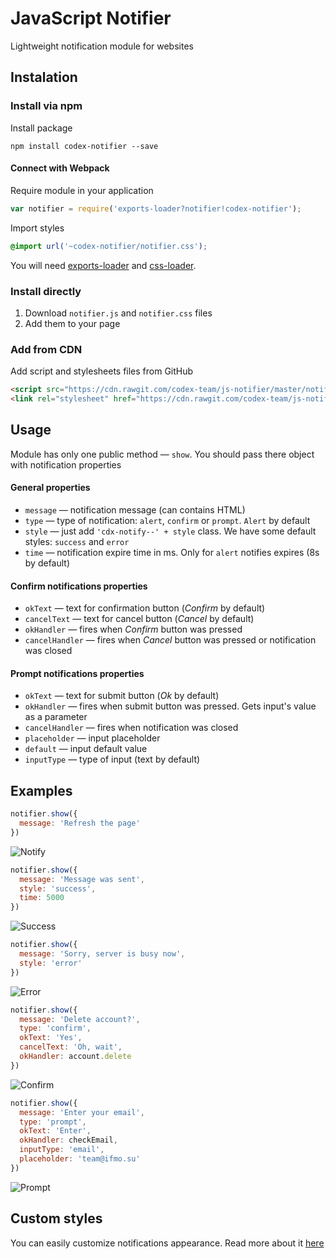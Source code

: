 # JavaScript Notifier

Lightweight notification module for websites

## Instalation

### Install via npm

Install package

```
npm install codex-notifier --save
```

#### Connect with Webpack

Require module in your application

```javascript
var notifier = require('exports-loader?notifier!codex-notifier');
```

Import styles

```css
@import url('~codex-notifier/notifier.css');
```

You will need [exports-loader](https://www.npmjs.com/package/exports-loader) and [css-loader]('https://www.npmjs.com/package/css-loader').

### Install directly

1. Download `notifier.js` and `notifier.css` files
2. Add them to your page

### Add from CDN

Add script and stylesheets files from GitHub

```html
<script src="https://cdn.rawgit.com/codex-team/js-notifier/master/notifier.js"></script>
<link rel="stylesheet" href="https://cdn.rawgit.com/codex-team/js-notifier/master/notifier.css">
```

## Usage

Module has only one public method — `show`.
You should pass there object with notification properties

#### General properties

- `message` — notification message (can contains HTML)
- `type` — type of notification: `alert`, `confirm` or `prompt`. `Alert` by default
- `style` — just add `'cdx-notify--' + style` class. We have some default styles: `success` and `error`
- `time` — notification expire time in ms. Only for `alert` notifies expires (8s by default)

#### Confirm notifications properties

- `okText` — text for confirmation button (*Confirm* by default)
- `cancelText` — text for cancel button (*Cancel* by default)
- `okHandler` — fires when *Confirm* button was pressed
- `cancelHandler` — fires when *Cancel* button was pressed or notification was closed

#### Prompt notifications properties

- `okText` — text for submit button (*Ok* by default)
- `okHandler` — fires when submit button was pressed. Gets input's value as a parameter
- `cancelHandler` — fires when notification was closed
- `placeholder` — input placeholder
- `default` — input default value
- `inputType` — type of input  (text by default)

## Examples

```javascript
notifier.show({
  message: 'Refresh the page'
})
```

![Notify](https://github.com/codex-team/js-notifier/raw/master/docs/examples/notify.png)

```javascript
notifier.show({
  message: 'Message was sent',
  style: 'success',
  time: 5000
})
```

![Success](https://github.com/codex-team/js-notifier/raw/master/docs/examples/success.png)

```javascript
notifier.show({
  message: 'Sorry, server is busy now',
  style: 'error'
})
```

![Error](https://github.com/codex-team/js-notifier/raw/master/docs/examples/error.png)

```javascript
notifier.show({
  message: 'Delete account?',
  type: 'confirm',
  okText: 'Yes',
  cancelText: 'Oh, wait',
  okHandler: account.delete
})
```

![Confirm](https://github.com/codex-team/js-notifier/raw/master/docs/examples/confirm.png)

```javascript
notifier.show({
  message: 'Enter your email',
  type: 'prompt',
  okText: 'Enter',
  okHandler: checkEmail,
  inputType: 'email',
  placeholder: 'team@ifmo.su'
})
```

![Prompt](https://github.com/codex-team/js-notifier/raw/master/docs/examples/prompt.png)

## Custom styles

You can easily customize notifications appearance. Read more about it [here](https://github.com/codex-team/js-notifier/blob/master/docs/styles.md)
